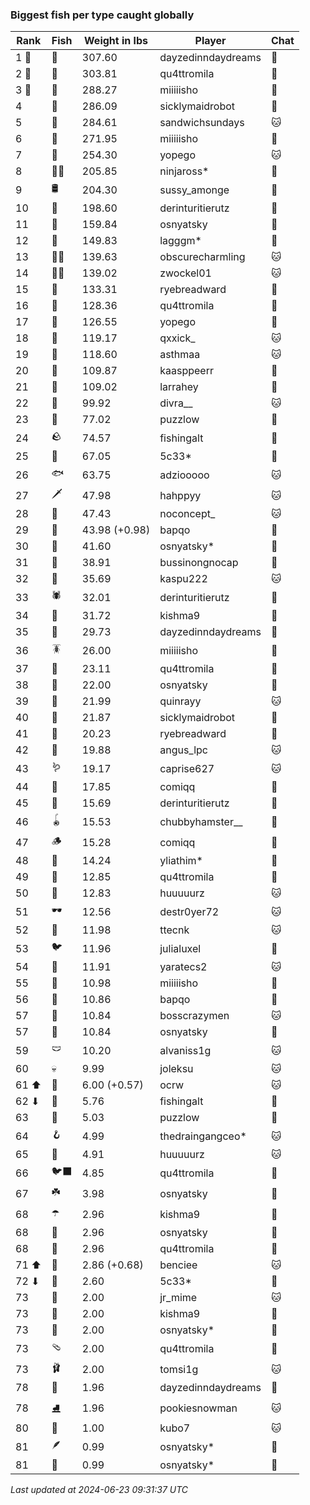 ### Biggest fish per type caught globally
| Rank | Fish | Weight in lbs | Player | Chat |
|------|--------|-----------|---------|-------|
| 1 🥇  | 🦑 | 307.60 | dayzedinndaydreams | 🍞 |
| 2 🥈  | 🐳 | 303.81 | qu4ttromila | 🍞 |
| 3 🥉  | 🦈 | 288.27 | miiiiisho | 🍞 |
| 4  | 🦕 | 286.09 | sicklymaidrobot | 🍞 |
| 5  | 🐉 | 284.61 | sandwichsundays | 🐱 |
| 6  | 🐍 | 271.95 | miiiiisho | 🍞 |
| 7  | 🐢 | 254.30 | yopego | 🐱 |
| 8  | 🐻‍❄ | 205.85 | ninjaross* | 🍞 |
| 9  | 🛢️ | 204.30 | sussy_amonge | 🍞 |
| 10  | 🐙 | 198.60 | derinturitierutz | 🍞 |
| 11  | 🐋 | 159.84 | osnyatsky | 🍞 |
| 12  | 🐊 | 149.83 | lagggm* | 🍞 |
| 13  | 🧞‍♂ | 139.63 | obscurecharmling | 🐱 |
| 14  | 🧜‍♀️ | 139.02 | zwockel01 | 🐱 |
| 15  | 🦭 | 133.31 | ryebreadward | 🍞 |
| 16  | 🦪 | 128.36 | qu4ttromila | 🍞 |
| 17  | 🦞 | 126.55 | yopego | 🍞 |
| 18  | 🐬 | 119.17 | qxxick_ | 🐱 |
| 19  | 🧟 | 118.60 | asthmaa | 🐱 |
| 20  | 📱 | 109.87 | kaasppeerr | 🍞 |
| 21  | 🦇 | 109.02 | larrahey | 🍞 |
| 22  | 🪸 | 99.92 | divra__ | 🐱 |
| 23  | 👑 | 77.02 | puzzlow | 🍞 |
| 24  | 🪨 | 74.57 | fishingalt | 🍞 |
| 25  | 🦐 | 67.05 | 5c33* | 🍞 |
| 26  | 🐟 | 63.75 | adziooooo | 🐱 |
| 27  | 🗡️ | 47.98 | hahppyy | 🐱 |
| 28  | 🐸 | 47.43 | noconcept_ | 🐱 |
| 29  | 🦫 | 43.98 (+0.98) | bapqo | 🍞 |
| 30  | 🐧 | 41.60 | osnyatsky* | 🍞 |
| 31  | 🦀 | 38.91 | bussinongnocap | 🍞 |
| 32  | 🐡 | 35.69 | kaspu222 | 🐱 |
| 33  | 🕷️ | 32.01 | derinturitierutz | 🍞 |
| 34  | 🥒 | 31.72 | kishma9 | 🍞 |
| 35  | 🧽 | 29.73 | dayzedinndaydreams | 🍞 |
| 36  | 🪳 | 26.00 | miiiiisho | 🍞 |
| 37  | 🎰 | 23.11 | qu4ttromila | 🍞 |
| 38  | 🦠 | 22.00 | osnyatsky | 🍞 |
| 39  | 🐠 | 21.99 | quinrayy | 🐱 |
| 40  | 🪼 | 21.87 | sicklymaidrobot | 🍞 |
| 41  | 🧭 | 20.23 | ryebreadward | 🍞 |
| 42  | 🦦 | 19.88 | angus_lpc | 🐱 |
| 43  | 🪱 | 19.17 | caprise627 | 🐱 |
| 44  | 🍄 | 17.85 | comiqq | 🍞 |
| 45  | 🦆 | 15.69 | derinturitierutz | 🍞 |
| 46  | 🪀 | 15.53 | chubbyhamster__ | 🍞 |
| 47  | 🪵 | 15.28 | comiqq | 🍞 |
| 48  | 🐌 | 14.24 | yliathim* | 🍞 |
| 49  | 🎱 | 12.85 | qu4ttromila | 🍞 |
| 50  | 🧃 | 12.83 | huuuuurz | 🐱 |
| 51  | 🕶️ | 12.56 | destr0yer72 | 🐱 |
| 52  | 👒 | 11.98 | ttecnk | 🐱 |
| 53  | 🐦 | 11.96 | julialuxel | 🍞 |
| 54  | 🧸 | 11.91 | yaratecs2 | 🐱 |
| 55  | 🧊 | 10.98 | miiiiisho | 🍞 |
| 56  | 🪹 | 10.86 | bapqo | 🍞 |
| 57  | 🦎 | 10.84 | bosscrazymen | 🐱 |
| 57  | 🪺 | 10.84 | osnyatsky | 🍞 |
| 59  | 🩲 | 10.20 | alvaniss1g | 🐱 |
| 60  | 💀 | 9.99 | joleksu | 🐱 |
| 61 ⬆ | 🧵 | 6.00 (+0.57) | ocrw | 🐱 |
| 62 ⬇ | 🎏 | 5.76 | fishingalt | 🍞 |
| 63  | 🐚 | 5.03 | puzzlow | 🍞 |
| 64  | 🪝 | 4.99 | thedraingangceo* | 🐱 |
| 65  | 🥫 | 4.91 | huuuuurz | 🐱 |
| 66  | 🐦‍⬛ | 4.85 | qu4ttromila | 🍞 |
| 67  | ☘️ | 3.98 | osnyatsky | 🍞 |
| 68  | ☂️ | 2.96 | kishma9 | 🍞 |
| 68  | 🌹 | 2.96 | osnyatsky | 🍞 |
| 68  | 🥪 | 2.96 | qu4ttromila | 🍞 |
| 71 ⬆ | 🌻 | 2.86 (+0.68) | benciee | 🐱 |
| 72 ⬇ | 🍬 | 2.60 | 5c33* | 🍞 |
| 73  | 👢 | 2.00 | jr_mime | 🐱 |
| 73  | 👟 | 2.00 | kishma9 | 🍞 |
| 73  | 🧦 | 2.00 | osnyatsky* | 🍞 |
| 73  | 🩴 | 2.00 | qu4ttromila | 🍞 |
| 73  | 🩰 | 2.00 | tomsi1g | 🐱 |
| 78  | 🌿 | 1.96 | dayzedinndaydreams | 🍞 |
| 78  | ⛸️ | 1.96 | pookiesnowman | 🐱 |
| 80  | 🧤 | 1.00 | kubo7 | 🐱 |
| 81  | 🪶 | 0.99 | osnyatsky* | 🍞 |
| 81  | 🧣 | 0.99 | osnyatsky* | 🍞 |

_Last updated at 2024-06-23 09:31:37 UTC_
